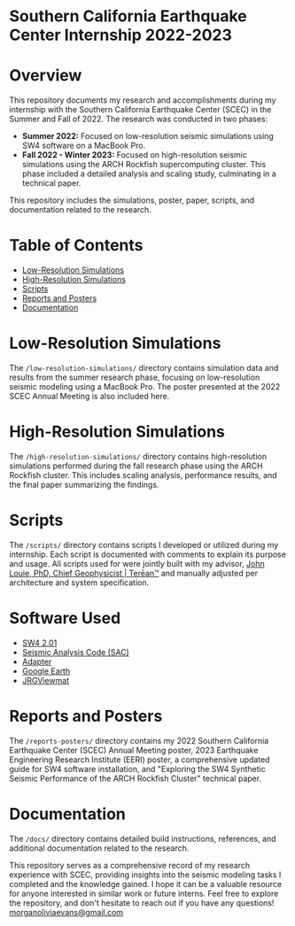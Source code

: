 # Southern California Earthquake Center Internship 2022-2023

# Overview
This repository documents my research and accomplishments during my internship with the Southern California Earthquake Center (SCEC) in the Summer and Fall of 2022. The research was conducted in two phases:

- **Summer 2022:** Focused on low-resolution seismic simulations using SW4 software on a MacBook Pro.
- **Fall 2022 - Winter 2023:** Focused on high-resolution seismic simulations using the ARCH Rockfish supercomputing cluster. This phase included a detailed analysis and scaling study, culminating in a technical paper.

This repository includes the simulations, poster, paper, scripts, and documentation related to the research.

# Table of Contents
- [Low-Resolution Simulations](#low-resolution-simulations)
- [High-Resolution Simulations](#high-resolution-simulations)
- [Scripts](#scripts)
- [Reports and Posters](#reports-and-posters)
- [Documentation](#documentation)

# Low-Resolution Simulations
The `/low-resolution-simulations/` directory contains simulation data and results from the summer research phase, focusing on low-resolution seismic modeling using a MacBook Pro. The poster presented at the 2022 SCEC Annual Meeting is also included here.

# High-Resolution Simulations
The `/high-resolution-simulations/` directory contains high-resolution simulations performed during the fall research phase using the ARCH Rockfish cluster. This includes scaling analysis, performance results, and the final paper summarizing the findings.

# Scripts
The `/scripts/` directory contains scripts I developed or utilized during my internship. Each script is documented with comments to explain its purpose and usage. All scripts used for were jointly built with my advisor, [John Louie, PhD, Chief Geophysicist | Terēan™](https://www.louie.pub/) and manually adjusted per architecture and system specification.

# Software Used
- [SW4 2.01](https://geodynamics.org/cig/software/sw4/)
- [Seismic Analysis Code (SAC)](https://ds.iris.edu/files/sac-manual/)
- [Adapter](https://macroplant.com/adapter)
- [Google Earth](https://earth.google.com/intl/earth/versions/)
- [JRGViewmat](https://zenodo.org/records/6635764)

# Reports and Posters
The `/reports-posters/` directory contains my 2022 Southern California Earthquake Center (SCEC) Annual Meeting poster, 2023 Earthquake Engineering Research Institute (EERI) poster, a comprehensive updated guide for SW4 software installation, and "Exploring the SW4 Synthetic Seismic Performance of the ARCH Rockfish Cluster" technical paper.

# Documentation
The `/docs/` directory contains detailed build instructions, references, and additional documentation related to the research.

This repository serves as a comprehensive record of my research experience with SCEC, providing insights into the seismic modeling tasks I completed and the knowledge gained. I hope it can be a valuable resource for anyone interested in similar work or future interns. Feel free to explore the repository, and don't hesitate to reach out if you have any questions! [morganoliviaevans@gmail.com](mailto:morganoliviaevans@gmail.com)
